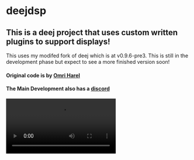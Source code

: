 # deejdsp
## This is a deej project that uses custom written plugins to support displays!
This uses my modifed fork of deej which is at v0.9.6-pre3. This is still in the development phase but expect to see a more finished version soon!

#### Original code is by [Omri Harel](deej.rocks)
#### The Main Development also has a [discord](https://discord.gg/nf88NJu)

![POC Video](assets/POC.mkv)
